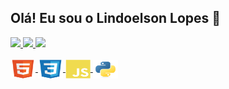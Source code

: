 ## Olá! Eu sou o Lindoelson Lopes 👋

<div>
  <a href="https://github.com/lindoelsonLopes">
  <img height="150em" src="https://github-readme-stats.vercel.app/api?username=lindoelsonLopes&show_icons=true&theme=dracula&include_all_commits=true&count_private=true"/>
  <img height="150em" src="https://github-readme-stats.vercel.app/api/top-langs/?username=lindoelsonLopes&layout=compact&langs_count=7&theme=dracula"/>
  <img width="200px" src="https://user-images.githubusercontent.com/90987627/153867836-9e92cbfb-67e4-4517-bdad-dabc05e26326.jpg"/>
</div>
  
<div style="display: inline_block"><br>
  <img align="center" alt="Lopes-HTML" height="30" width="40" src="https://raw.githubusercontent.com/devicons/devicon/master/icons/html5/html5-original.svg">
  <img align="center" alt="Lopes-CSS" height="30" width="40" src="https://raw.githubusercontent.com/devicons/devicon/master/icons/css3/css3-original.svg">
  <img align="center" alt="Lopes-Js" height="30" width="40" src="https://raw.githubusercontent.com/devicons/devicon/master/icons/javascript/javascript-plain.svg">
  <img align="center" alt="Lopes-Python" height="30" width="40" src="https://raw.githubusercontent.com/devicons/devicon/master/icons/python/python-original.svg">
  
</div>
